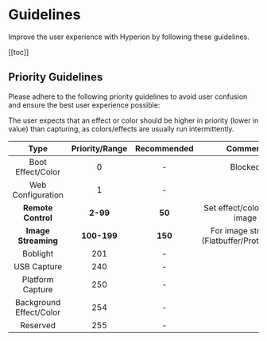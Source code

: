 # Guidelines
Improve the user experience with Hyperion by following these guidelines.

[[toc]]

## Priority Guidelines
Please adhere to the following priority guidelines to avoid user confusion and ensure
the best user experience possible:

The user expects that an effect or color should be higher in priority (lower in value)
than capturing, as colors/effects are usually run intermittently.

|          Type           | Priority/Range | Recommended |                  Comment                   |
| :---------------------: | :------------: | :---------: | :----------------------------------------: |
|    Boot Effect/Color    |       0        |      -      |                  Blocked                   |
|    Web Configuration    |       1        |      -      |                                            |
|   **Remote Control**    |    **2-99**    |   **50**    |       Set effect/color/single image        |
|   **Image Streaming**   |  **100-199**   |   **150**   | For image streams (Flatbuffer/Protobuffer) |
|        Boblight         |      201       |      -      |                                            |
|       USB Capture       |      240       |      -      |                                            |
|    Platform Capture     |      250       |      -      |                                            |
| Background Effect/Color |      254       |      -      |                                            |
|        Reserved         |      255       |      -      |                                            |